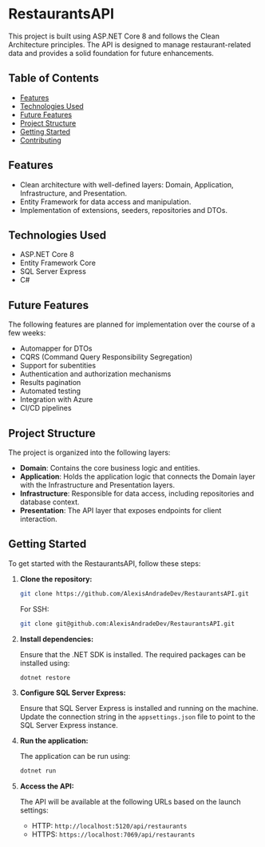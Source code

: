# RestaurantsAPI

This project is built using ASP.NET Core 8 and follows the Clean Architecture principles. The API is designed to manage restaurant-related data and provides a solid foundation for future enhancements.

## Table of Contents

- [Features](#features)
- [Technologies Used](#technologies-used)
- [Future Features](#future-features)
- [Project Structure](#project-structure)
- [Getting Started](#getting-started)
- [Contributing](#contributing)

## Features

- Clean architecture with well-defined layers: Domain, Application, Infrastructure, and Presentation.
- Entity Framework for data access and manipulation.
- Implementation of extensions, seeders, repositories and DTOs.

## Technologies Used

- ASP.NET Core 8
- Entity Framework Core
- SQL Server Express
- C#

## Future Features

The following features are planned for implementation over the course of a few weeks:

- Automapper for DTOs
- CQRS (Command Query Responsibility Segregation)
- Support for subentities
- Authentication and authorization mechanisms
- Results pagination
- Automated testing
- Integration with Azure
- CI/CD pipelines

## Project Structure

The project is organized into the following layers:

- **Domain**: Contains the core business logic and entities.
- **Application**: Holds the application logic that connects the Domain layer with the Infrastructure and Presentation layers.
- **Infrastructure**: Responsible for data access, including repositories and database context.
- **Presentation**: The API layer that exposes endpoints for client interaction.

## Getting Started

To get started with the RestaurantsAPI, follow these steps:

1. **Clone the repository:**

   ```bash
   git clone https://github.com/AlexisAndradeDev/RestaurantsAPI.git
   ```
   
   For SSH:
   
   ```bash
   git clone git@github.com:AlexisAndradeDev/RestaurantsAPI.git
   ```

2. **Install dependencies:**

   Ensure that the .NET SDK is installed. The required packages can be installed using:

   ```bash
   dotnet restore
   ```

3. **Configure SQL Server Express:**

   Ensure that SQL Server Express is installed and running on the machine. Update the connection string in the `appsettings.json` file to point to the SQL Server Express instance.

4. **Run the application:**

   The application can be run using:

   ```bash
   dotnet run
   ```

5. **Access the API:**

   The API will be available at the following URLs based on the launch settings:

   - HTTP: `http://localhost:5120/api/restaurants`
   - HTTPS: `https://localhost:7069/api/restaurants`
